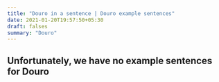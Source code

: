 ```yaml
---
title: "Douro in a sentence | Douro example sentences"
date: 2021-01-20T19:57:50+05:30
draft: falses
summary: "Douro"
---
```

## Unfortunately, we have no example sentences for Douro                 
